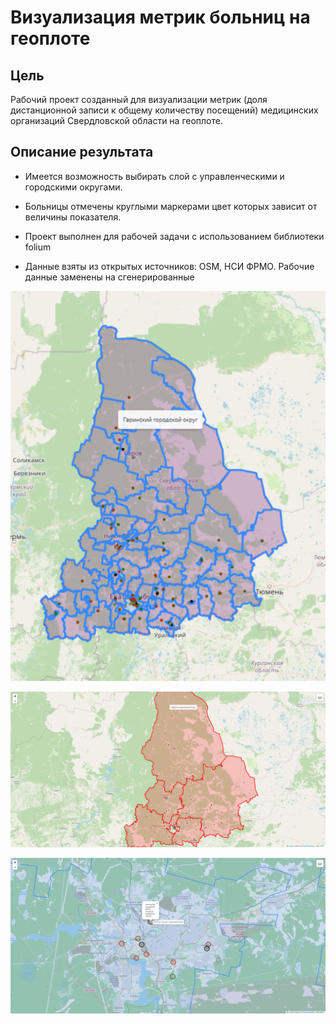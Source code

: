 # Визуализация метрик больниц на геоплоте

## Цель
Рабочий проект созданный для визуализации метрик (доля дистанционной записи к общему количеству посещений) медицинских организаций Свердловской области  на геоплоте.

## Описание результата

* Имеется возможность выбирать слой с управленческими и городскими округами.

* Больницы отмечены круглыми маркерами цвет которых зависит от величины показателя.

* Проект выполнен для рабочей задачи с использованием библиотеки folium

* Данные взяты из открытых источников: OSM, НСИ ФРМО. Рабочие данные заменены на сгенерированные

![Общий вид](/images/2023-09-04_22-22-29.png)

![Административные округа](/images/2023-09-04_22-27-59.png)

![Вид вблизи](/images/2023-09-04_22-28-24.png)
